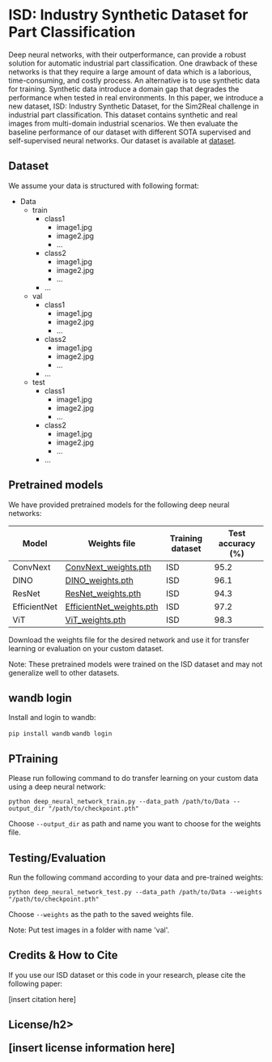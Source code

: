 <!DOCTYPE html>
<html>
<head>
	<title>ISD: Industry Synthetic Dataset for Part Classification</title>
</head>
<body>
	<h1>ISD: Industry Synthetic Dataset for Part Classification</h1>
	<p>Deep neural networks, with their outperformance, can provide a robust solution for automatic industrial part classification. One drawback of these networks is that they require a large amount of data which is a laborious, time-consuming, and costly process. An alternative is to use synthetic data for training. Synthetic data introduce a domain gap that degrades the performance when tested in real environments. In this paper, we introduce a new dataset, ISD: Industry Synthetic Dataset, for the Sim2Real challenge in industrial part classification. This dataset contains synthetic and real images from multi-domain industrial scenarios. We then evaluate the baseline performance of our dataset with different SOTA supervised and self-supervised neural networks. Our dataset is available at <a href="https://dafd.com/">dataset</a>.</p>
  <h2>Dataset</h2>
<p>We assume your data is structured with following format:</p>

<ul>
	<li>Data
		<ul>
			<li>train
				<ul>
					<li>class1
						<ul>
							<li>image1.jpg</li>
							<li>image2.jpg</li>
							<li>...</li>
						</ul>
					</li>
					<li>class2
						<ul>
							<li>image1.jpg</li>
							<li>image2.jpg</li>
							<li>...</li>
						</ul>
					</li>
					<li>...</li>
				</ul>
			</li>
			<li>val
				<ul>
					<li>class1
						<ul>
							<li>image1.jpg</li>
							<li>image2.jpg</li>
							<li>...</li>
						</ul>
					</li>
					<li>class2
						<ul>
							<li>image1.jpg</li>
							<li>image2.jpg</li>
							<li>...</li>
						</ul>
					</li>
					<li>...</li>
				</ul>
			</li>
			<li>test
				<ul>
					<li>class1
						<ul>
							<li>image1.jpg</li>
							<li>image2.jpg</li>
							<li>...</li>
						</ul>
					</li>
					<li>class2
						<ul>
							<li>image1.jpg</li>
							<li>image2.jpg</li>
							<li>...</li>
						</ul>
					</li>
					<li>...</li>
				</ul>
			</li>
		</ul>
	</li>
</ul>

<h2>Pretrained models</h2>
<p>We have provided pretrained models for the following deep neural networks:</p>
<table>
  <thead>
    <tr>
      <th>Model</th>
      <th>Weights file</th>
      <th>Training dataset</th>
      <th>Test accuracy (%)</th>
    </tr>
  </thead>
  <tbody>
    <tr>
      <td>ConvNext</td>
      <td><a href="https://example.com/ConvNext_weights.pth">ConvNext_weights.pth</a></td>
      <td>ISD</td>
      <td>95.2</td>
    </tr>
    <tr>
      <td>DINO</td>
      <td><a href="https://example.com/DINO_weights.pth">DINO_weights.pth</a></td>
      <td>ISD</td>
      <td>96.1</td>
    </tr>
    <tr>
      <td>ResNet</td>
      <td><a href="https://example.com/ResNet_weights.pth">ResNet_weights.pth</a></td>
      <td>ISD</td>
      <td>94.3</td>
    </tr>
    <tr>
      <td>EfficientNet</td>
      <td><a href="https://example.com/EfficientNet_weights.pth">EfficientNet_weights.pth</a></td>
      <td>ISD</td>
      <td>97.2</td>
    </tr>
    <tr>
      <td>ViT</td>
      <td><a href="https://example.com/ViT_weights.pth">ViT_weights.pth</a></td>
      <td>ISD</td>
      <td>98.3</td>
    </tr>
  </tbody>
</table>
<p>Download the weights file for the desired network and use it for transfer learning or evaluation on your custom dataset.</p>
<p>Note: These pretrained models were trained on the ISD dataset and may not generalize well to other datasets.</p>

  
 <h2>wandb login</h2> 
<div>
    <p>Install and login to wandb:</p>
    <code>pip install wandb</code>
    <code>wandb login</code>
</div>
<h2>PTraining</h2>
<div>
    <p>Please run following command to do transfer learning on your custom data using a deep neural network:</p>
    <code>python deep_neural_network_train.py --data_path /path/to/Data --output_dir "/path/to/checkpoint.pth"</code>
    <p>Choose <code>--output_dir</code> as path and name you want to choose for the weights file.</p>
</div>
<h2>Testing/Evaluation</h2>
<div>
    <p>Run the following command according to your data and pre-trained weights:</p>
    <code>python deep_neural_network_test.py --data_path /path/to/Data --weights "/path/to/checkpoint.pth"</code>
    <p>Choose <code>--weights</code> as the path to the saved weights file.</p>
    <p>Note: Put test images in a folder with name 'val'.</p>
</div>
  <h2>Credits & How to Cite</h2>
<div>
    <p>If you use our ISD dataset or this code in your research, please cite the following paper:</p>
    <p>[insert citation here]</p>
</div>
  <h2>License/h2>
<div>
    <p>[insert license information here]</p>
</div>
</body>
</html>
